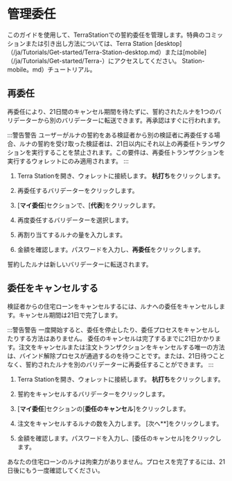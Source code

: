 # 管理委任

このガイドを使用して、TerraStationでの誓約委任を管理します。特典のコミッションまたは引き出し方法については、Terra Station [desktop]（/ja/Tutorials/Get-started/Terra-Station-desktop.md）または[mobile]（/ja/Tutorials/Get-started/Terra-）にアクセスしてください。 Station-mobile。md）チュートリアル。

## 再委任

再委任により、21日間のキャンセル期間を待たずに、誓約されたルナを1つのバリデーターから別のバリデーターに転送できます。再承認はすぐに行われます。

:::警告警告
ユーザーがルナの誓約をある検証者から別の検証者に再委任する場合、ルナの誓約を受け取った検証者は、21日以内にそれ以上の再委任トランザクションを実行することを禁止されます。この要件は、再委任トランザクションを実行するウォレットにのみ適用されます。
:::

1. Terra Stationを開き、ウォレットに接続します。 **杭打ち**をクリックします。

2. 再委任するバリデーターをクリックします。

3. [**マイ委任**]セクションで、[**代表**]をクリックします。

4. 再度委任するバリデーターを選択します。

5. 再割り当てするルナの量を入力します。

6. 金額を確認します。パスワードを入力し、**再委任**をクリックします。

誓約したルナは新しいバリデーターに転送されます。

## 委任をキャンセルする

検証者からの住宅ローンをキャンセルするには、ルナへの委任をキャンセルします。キャンセル期間は21日で完了します。

:::警告警告
一度開始すると、委任を停止したり、委任プロセスをキャンセルしたりする方法はありません。
委任のキャンセルは完了するまでに21日かかります。注文をキャンセルまたは注文トランザクションをキャンセルする唯一の方法は、バインド解除プロセスが通過するのを待つことです。または、21日待つことなく、誓約されたルナを別のバリデーターに再委任することができます。
:::

1. Terra Stationを開き、ウォレットに接続します。 **杭打ち**をクリックします。

2. 誓約をキャンセルするバリデーターをクリックします。

3. [**マイ委任**]セクションの[**委任のキャンセル**]をクリックします。

4. 注文をキャンセルするルナの数を入力します。 [次へ**]をクリックします。

4. 金額を確認します。パスワードを入力し、[委任のキャンセル]をクリックします。

あなたの住宅ローンのルナは拘束力がありません。プロセスを完了するには、21日後にもう一度確認してください。